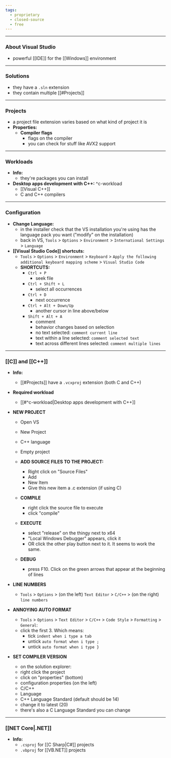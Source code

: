```yaml
---
tags:
  - proprietary
  - closed-source
  - free
---
```

---

### About Visual Studio

- powerful [[IDE]] for the [[Windows]] environment

---

### Solutions

- they have a `.sln` extension
- they contain multiple [[#Projects]]

---

### Projects

- a project file extension varies based on what kind of project it is
- **Properties:**
	- **Compiler flags**
		- flags on the compiler
		- you can check for stuff like AVX2 support

---

### Workloads

- **Info:**
	- they're packages you can install
- **Desktop apps development with C++:** ^c-workload
	- [[Visual C++]]
	- C and C++ compilers

---

### Configuration

- **Change Language:**
	- in the installer check that the VS installation you're using has the language pack you want ("modify" on the installation)
	- back in VS, `Tools` > `Options` > `Environment` > `International Settings` > `Language`
- **[[Visual Studio Code]] shortcuts:**
	- `Tools` > `Options` > `Environment` > `Keyboard` > `Apply the following additional keyboard mapping scheme` > `Visual Studio Code`
	- **SHORTCUTS:**
		- `Ctrl + P`
			- seek file
		- `Ctrl + Shift + L`
			- select all occurrences
		- `Ctrl + D`
			- next occurrence
		- `Ctrl + Alt + Down/Up`
			- another cursor in line above/below
		- `Shift + Alt + A`
			- comment
			- behavior changes based on selection
			- no text selected: `comment current line`
			- text within a line selected: `comment selected text`
			- text across different lines selected: `comment multiple lines`

---

### [[C]] and [[C++]]

- **Info:**
	- [[#Projects]] have a `.vcxproj` extension (both C and C++)
- **Required workload**
	- [[#^c-workload|Desktop apps development with C++]]
	
- **NEW PROJECT**
	- Open VS
	- New Project
	- C++ language
	- Empty project
	
	- **ADD SOURCE FILES TO THE PROJECT:**
		- Right click on "Source Files"
		- Add
		- New Item
		- Give this new item a .c extension (if using C)
	
	- **COMPILE**
		- right click the source file to execute
		- click "compile"
	
	- **EXECUTE**
		- select "release" on the thingy next to x64
		- "Local Windows Debugger" appears, click it
		- OR click the other play button next to it.
			It seems to work the same.
		
	- **DEBUG**
		- press F10. Click on the green arrows that appear
			at the beginning of lines
			
- **LINE NUMBERS**
	- `Tools` > `Options` > (on the left) `Text Editor` > `C/C++` > (on the right) `line numbers`
	
- **ANNOYING AUTO FORMAT**
	- `Tools` > `Options` > `Text Editor` > `C/C++` > `Code Style` > `Formatting` > `General`:
	- click the first 3. Which means:
		- tick `indent when i type a tab`
		- untick `auto format when i type ;`
		- untick `auto format when i type }`
		
- **SET COMPILER VERSION**
	- on the solution explorer:
	- right click the project
	- click on "properties" (bottom)
	- configuration properties (on the left)
	- C/C++
	- Language
	- C++ Language Standard (default should be 14)
	- change it to latest (20)
	- there's also a C Language Standard you can change

---

### [[NET Core|.NET]]

- **Info:**
	- `.csproj` for [[C Sharp|C#]] projects
	- `.vbproj` for [[VB.NET]] projects